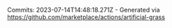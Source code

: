Commits: 2023-07-14T14:48:18.271Z - Generated via https://github.com/marketplace/actions/artificial-grass
<br>
